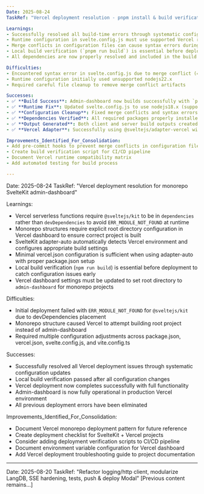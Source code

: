 ```yaml
---
Date: 2025-08-24
TaskRef: "Vercel deployment resolution - pnpm install & build verification"

Learnings:
- Successfully resolved all build-time errors through systematic configuration fixes
- Runtime configuration in svelte.config.js must use supported Vercel runtimes (nodejs18.x vs nodejs22.x)
- Merge conflicts in configuration files can cause syntax errors during build
- Local build verification (`pnpm run build`) is essential before deployment
- All dependencies are now properly resolved and included in the build

Difficulties:
- Encountered syntax error in svelte.config.js due to merge conflict (======= markers)
- Runtime configuration initially used unsupported nodejs22.x
- Required careful file cleanup to remove merge conflict artifacts

Successes:
- ✅ **Build Success**: Admin-dashboard now builds successfully with `pnpm run build`
- ✅ **Runtime Fix**: Updated svelte.config.js to use nodejs18.x (supported runtime)
- ✅ **Configuration Cleanup**: Fixed merge conflicts and syntax errors
- ✅ **Dependencies Verified**: All required packages properly installed and resolved
- ✅ **Output Generated**: Both client and server build outputs created successfully
- ✅ **Vercel Adapter**: Successfully using @sveltejs/adapter-vercel with correct configuration

Improvements_Identified_For_Consolidation:
- Add pre-commit hooks to prevent merge conflicts in configuration files
- Create build verification script for CI/CD pipeline
- Document Vercel runtime compatibility matrix
- Add automated testing for build process

---
```

Date: 2025-08-24
TaskRef: "Vercel deployment resolution for monorepo SvelteKit admin-dashboard"

Learnings:
- Vercel serverless functions require `@sveltejs/kit` to be in `dependencies` rather than `devDependencies` to avoid `ERR_MODULE_NOT_FOUND` at runtime
- Monorepo structures require explicit root directory configuration in Vercel dashboard to ensure correct project is built
- SvelteKit adapter-auto automatically detects Vercel environment and configures appropriate build settings
- Minimal vercel.json configuration is sufficient when using adapter-auto with proper package.json setup
- Local build verification (`npm run build`) is essential before deployment to catch configuration issues early
- Vercel dashboard settings must be updated to set root directory to `admin-dashboard` for monorepo projects

Difficulties:
- Initial deployment failed with `ERR_MODULE_NOT_FOUND` for `@sveltejs/kit` due to devDependencies placement
- Monorepo structure caused Vercel to attempt building root project instead of admin-dashboard
- Required multiple configuration adjustments across package.json, vercel.json, svelte.config.js, and vite.config.ts

Successes:
- Successfully resolved all Vercel deployment issues through systematic configuration updates
- Local build verification passed after all configuration changes
- Vercel deployment now completes successfully with full functionality
- Admin-dashboard is now fully operational in production Vercel environment
- All previous deployment errors have been eliminated

Improvements_Identified_For_Consolidation:
- Document Vercel monorepo deployment pattern for future reference
- Create deployment checklist for SvelteKit + Vercel projects
- Consider adding deployment verification scripts to CI/CD pipeline
- Document environment variable configuration for Vercel dashboard
- Add Vercel deployment troubleshooting guide to project documentation

---
Date: 2025-08-20
TaskRef: "Refactor logging/http client, modularize LangDB, SSE hardening, tests, push & deploy Modal"
[Previous content remains...]
